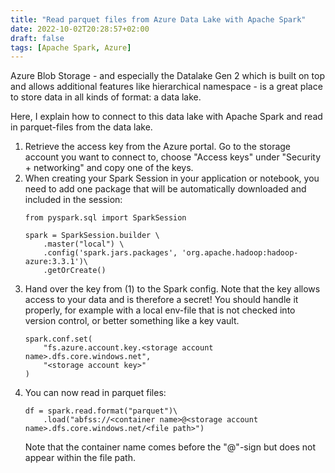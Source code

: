 ```yaml
---
title: "Read parquet files from Azure Data Lake with Apache Spark"
date: 2022-10-02T20:28:57+02:00
draft: false
tags: [Apache Spark, Azure]
---
```


Azure Blob Storage - and especially the Datalake Gen 2 which is built on top and allows additional features like hierarchical namespace - is a great place to store data in all kinds of format: a data lake.

Here, I explain how to connect to this data lake with Apache Spark and read in parquet-files from the data lake.

1. Retrieve the access key from the Azure portal. Go to the storage account you want to connect to, choose "Access keys" under "Security + networking" and copy one of the keys.
2. When creating your Spark Session in your application or notebook, you need to add one package that will be automatically downloaded and included in the session:
    ```
    from pyspark.sql import SparkSession

    spark = SparkSession.builder \
        .master("local") \
        .config('spark.jars.packages', 'org.apache.hadoop:hadoop-azure:3.3.1')\
        .getOrCreate()
    ```
3. Hand over the key from (1) to the Spark config. Note that the key allows access to your data and is therefore a secret! You should handle it properly, for example with a local env-file that is not checked into version control, or better something like a key vault.
    ```
    spark.conf.set(
        "fs.azure.account.key.<storage account name>.dfs.core.windows.net",
        "<storage account key>"
    )
    ```
4. You can now read in parquet files:
    ```
    df = spark.read.format("parquet")\
        .load("abfss://<container name>@<storage account name>.dfs.core.windows.net/<file path>")
    ```
    Note that the container name comes before the "@"-sign but does not appear within the file path.
